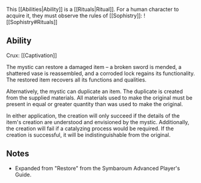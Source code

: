 This [[Abilities|Ability]] is a [[Rituals|Ritual]]. For a human character to acquire it, they must observe the rules of [[Sophistry]]:
![[Sophistry#Rituals]]
## Ability
Crux: [[Captivation]]

The mystic can restore a damaged item – a broken sword is mended, a shattered vase is reassembled, and a corroded lock regains its functionality. The restored item recovers all its functions and qualities.

Alternatively, the mystic can duplicate an item. The duplicate is created from the supplied materials. All materials used to make the original must be present in equal or greater quantity than was used to make the original.

In either application, the creation will only succeed if the details of the item's creation are understood and envisioned by the mystic. Additionally, the creation will fail if a catalyzing process would be required. If the creation is successful, it will be indistinguishable from the original.
## Notes
* Expanded from "Restore" from the Symbaroum Advanced Player's Guide.